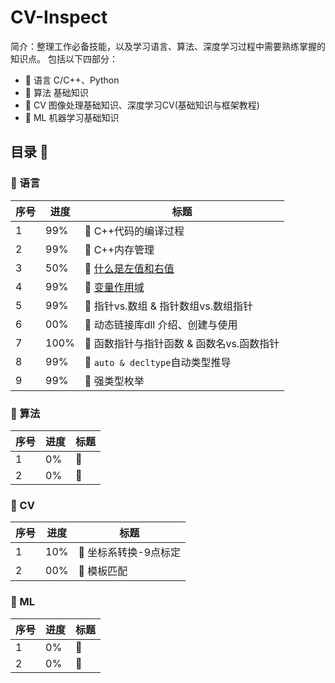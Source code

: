 # CV-Inspect
简介：整理工作必备技能，以及学习语言、算法、深度学习过程中需要熟练掌握的知识点。
包括以下四部分：
* 🐋 语言 C/C++、Python
* 🐼 算法 基础知识
* 🐘 CV 图像处理基础知识、深度学习CV(基础知识与框架教程)
* 🦉 ML 机器学习基础知识
## 目录 🦊
### 🐋 语言
| 序号 | 进度 | 标题 |
| ---- | ---- | ---- |
| 1 | 99% | 🍎 C++代码的编译过程|
| 2 | 99% | 🍎 C++内存管理|
| 3 | 50% | 🍎 [什么是左值和右值](https://github.com/Markel123/CV_Inspect/blob/main/C%2B%2B%20Language/%E4%BB%80%E4%B9%88%E6%98%AF%E5%B7%A6%E5%80%BC%E5%92%8C%E5%8F%B3%E5%80%BC.md)|
| 4 | 99% | 🍎 [变量作用域](https://github.com/Markel123/CV_Inspect/blob/main/C%2B%2B%20Language/%E5%8F%98%E9%87%8F%E4%BD%9C%E7%94%A8%E5%9F%9F.md)|
| 5 | 99% | 🍎 指针vs.数组 & 指针数组vs.数组指针|
| 6 | 00% | 🍎 动态链接库dll 介绍、创建与使用|
| 7 | 100% | 🍎 函数指针与指针函数 & 函数名vs.函数指针|
| 8 | 99% | 🍎 `auto & decltype`自动类型推导|
| 9 | 99% | 🍎 强类型枚举|
### 🐼 算法
| 序号 | 进度 | 标题 |
| ---- | ---- | ---- |
| 1 | 0% | 🎍 |
| 2 | 0% | 🎍 |
### 🐘 CV
| 序号 | 进度 | 标题 |
| ---- | ---- | ---- |
| 1 | 10% | 🍉 坐标系转换-9点标定|
| 2 | 00% | 🍉 模板匹配|
### 🦉 ML
| 序号 | 进度 | 标题 |
| ---- | ---- | ---- |
| 1 | 0% | 🍇 |
| 2 | 0% | 🍇 |
